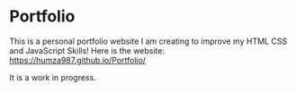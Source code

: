 # Portfolio 

This is a personal portfolio website I am creating to improve my HTML CSS and JavaScript Skills!
Here is the website: https://humza987.github.io/Portfolio/

It is a work in progress.
